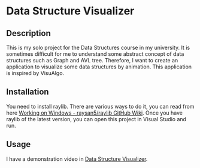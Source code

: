 # Data Structure Visualizer

## Description
This is my solo project for the Data Structures course in my university. It is sometimes difficult for me to understand some abstract concept of data structures such as Graph and AVL tree. Therefore, I want to create an application to visualize some data structures by animation. This application is inspired by VisuAlgo.

## Installation
You need to install raylib. There are various ways to do it, you can read from here [Working on Windows - raysan5/raylib GitHub Wiki](https://github-wiki-see.page/m/raysan5/raylib/wiki/Working-on-Windows). Once you have raylib of the latest version, you can open this project in Visual Studio and run.

## Usage
I have a demonstration video in [Data Structure Visualizer](https://youtu.be/wkQWksFGwvM).

